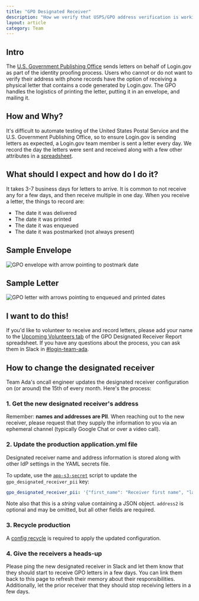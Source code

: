 ```yaml
---
title: "GPO Designated Receiver"
description: "How we verify that USPS/GPO address verification is working as expected"
layout: article
category: Team
---
```


## Intro

The [U.S. Government Publishing Office](https://www.gpo.gov/) sends letters on behalf of Login.gov as part of the identity proofing process. Users who cannot or do not want to verify their address with phone records have the option of receiving a physical letter that contains a code generated by Login.gov. The GPO handles the logistics of printing the letter, putting it in an envelope, and mailing it.

## How and Why?

It's difficult to automate testing of the United States Postal Service and the U.S. Government Publishing Office, so to ensure Login.gov is sending letters as expected, a Login.gov team member is sent a letter every day. We record the day the letters were sent and received along with a few other attributes in a [spreadsheet](https://docs.google.com/spreadsheets/d/1fgRrwNk5GJZbs68Y9JFa4WbmH5OAUKkVrfjNetEh1TY).

## What should I expect and how do I do it?

It takes 3-7 business days for letters to arrive. It is common to not receive any for a few days, and then receive multiple in one day. When you receive a letter, the things to record are:

* The date it was delivered
* The date it was printed
* The date it was enqueued
* The date it was postmarked (not always present)

## Sample Envelope

![GPO envelope with arrow pointing to postmark date]({{site.baseurl}}/images/gpo_envelope.jpg)

## Sample Letter

![GPO letter with arrows pointing to enqueued and printed dates]({{site.baseurl}}/images/gpo_letter.jpg)

## I want to do this!

If you'd like to volunteer to receive and record letters, please add your name to the [Upcoming Volunteers tab][upcoming-volunteers] of the GPO Designated Receiver Report spreadsheet. If you have any questions about the process, you can ask them in Slack in [#login-team-ada][team-ada-slack].

## How to change the designated receiver

Team Ada's oncall engineer updates the designated receiver configuration on (or around) the 15th of every month. Here's the process:

### 1. Get the new designated receiver's address

Remember: **names and addresses are PII**. When reaching out to the new receiver, please request that they supply the information to you via an ephemeral channel (typically Google Chat or over a video call).

### 2. Update the production application.yml file

Designated receiver name and address information is stored along with other IdP settings in the YAML secrets file. 

To update, use the [`app-s3-secret`][app-s3-secret] script to update the `gpo_designated_receiver_pii` key:

```yaml
gpo_designated_receiver_pii: '{"first_name": "Receiver first name", "last_name": "Receiver last name", "address1": "1234 Imaginary Ave.", "address2": "Apt B", "city": "Anytown", "state": "IL", "zipcode": "56789" }'
```

Note also that this is a _string_ value containing a JSON object. `address2` is optional and may be omitted, but all other fields are required. 

### 3. Recycle production

A [config recycle][config-recycle] is required to apply the updated configuration.

### 4. Give the receivers a heads-up

Please ping the new designated receiver in Slack and let them know that they should start to receive GPO letters in a few days. You can link them back to this page to refresh their memory about their responsibilities. Additionally, let the prior receiver that they should stop receiving letters in a few days.

[upcoming-volunteers]: https://docs.google.com/spreadsheets/d/1fgRrwNk5GJZbs68Y9JFa4WbmH5OAUKkVrfjNetEh1TY/edit#gid=1451916214
[app-s3-secret]: /articles/devops-scripts.html#app-s3-secret
[team-ada-slack]: https://gsa.enterprise.slack.com/archives/CNCGEHG1G
[config-recycle]: /articles/appdev-deploy.html#config-recycle